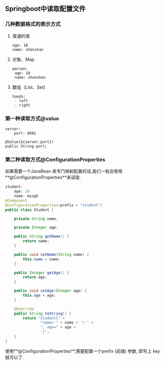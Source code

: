 ## Springboot中读取配置文件

### 几种数据格式的表示方式

1. 普通的值

   ```
   age: 18
   name: shanshan
   ```

   

2. 对象、Map

   ```
   person:
   	age: 18
   	name: shanshan
   ```

   

3. 数组（List、Set)

   ```\
   hands:
   	- left
   	- right
   ```

### 第一种读取方式@value

```
server: 
	port: 8081
```

```
@Value(${server.port})
public String port;
```

### 第二种读取方式@ConfigurationProperties

如果需要一个JavaBean 来专门映射配置的话,我们一般会使用**@ConfigurationProperties**来读取.

```java
student:
    age: 18
    name: mysgk
@Component
@ConfigurationProperties(prefix = "student")
public class Student {

    private String name;

    private Integer age;

    public String getName() {
        return name;
    }

    public void setName(String name) {
        this.name = name;
    }

    public Integer getAge() {
        return age;
    }

    public void setAge(Integer age) {
        this.age = age;
    }

    @Override
    public String toString() {
        return "Student{" +
                "name='" + name + '\'' +
                ", age=" + age +
                '}';
    }
}
```

使用**@ConfigurationProperties**,需要配置一个prefix (前缀) 参数, 即写上 key 就可以了.

